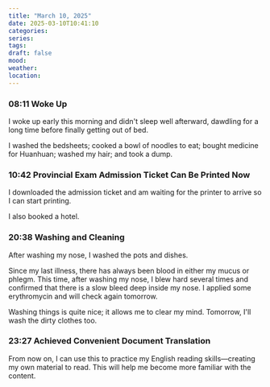 ```yaml
---
title: "March 10, 2025"
date: 2025-03-10T10:41:10
categories:
series:
tags:
draft: false
mood:
weather:
location:
---
```


### 08:11 Woke Up

I woke up early this morning and didn't sleep well afterward, dawdling for a long time before finally getting out of bed.

I washed the bedsheets; cooked a bowl of noodles to eat; bought medicine for Huanhuan; washed my hair; and took a dump.

### 10:42 Provincial Exam Admission Ticket Can Be Printed Now

I downloaded the admission ticket and am waiting for the printer to arrive so I can start printing.

I also booked a hotel.

### 20:38 Washing and Cleaning

After washing my nose, I washed the pots and dishes.

Since my last illness, there has always been blood in either my mucus or phlegm. This time, after washing my nose, I blew hard several times and confirmed that there is a slow bleed deep inside my nose. I applied some erythromycin and will check again tomorrow.

Washing things is quite nice; it allows me to clear my mind. Tomorrow, I'll wash the dirty clothes too.

### 23:27 Achieved Convenient Document Translation

From now on, I can use this to practice my English reading skills—creating my own material to read. This will help me become more familiar with the content.
